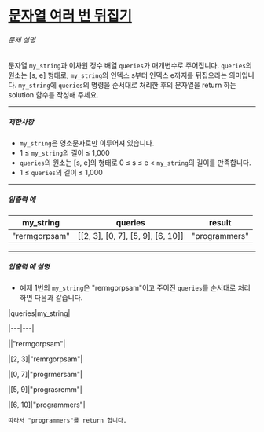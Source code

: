 # [문자열 여러 번 뒤집기](https://school.programmers.co.kr/learn/courses/30/lessons/181913)


###### 문제 설명


문자열 `my_string`과 이차원 정수 배열 `queries`가 매개변수로 주어집니다. `queries`의 원소는 \[s, e] 형태로, `my_string`의 인덱스 s부터 인덱스 e까지를 뒤집으라는 의미입니다. `my_string`에 `queries`의 명령을 순서대로 처리한 후의 문자열을 return 하는 solution 함수를 작성해 주세요.




---


##### 제한사항


* `my_string`은 영소문자로만 이루어져 있습니다.
* 1 ≤ `my_string`의 길이 ≤ 1,000
* `queries`의 원소는 \[s, e]의 형태로 0 ≤ s ≤ e \< `my_string`의 길이를 만족합니다.
* 1 ≤ `queries`의 길이 ≤ 1,000




---


##### 입출력 예




| my\_string | queries | result |
| --- | --- | --- |
| "rermgorpsam" | \[\[2, 3], \[0, 7], \[5, 9], \[6, 10]] | "programmers" |




---


##### 입출력 예 설명


* 예제 1번의 `my_string`은 "rermgorpsam"이고 주어진 `queries`를 순서대로 처리하면 다음과 같습니다.


\|queries\|my\_string\|


\|\-\-\-\|\-\-\-\|


\|\|"rermgorpsam"\|


\|\[2, 3]\|"remrgorpsam"\|


\|\[0, 7]\|"progrmersam"\|


\|\[5, 9]\|"prograsremm"\|


\|\[6, 10]\|"programmers"\|



```
따라서 "programmers"를 return 합니다.

```

